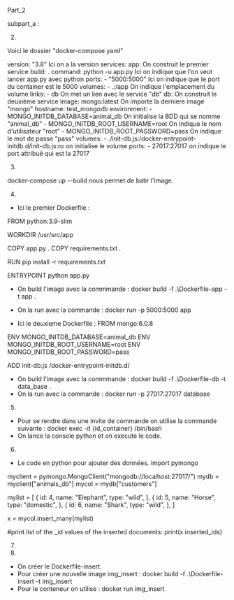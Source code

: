 Part_2

subpart_a :

2. 
Voici le dossier "docker-compose.yaml"

version: "3.8"      Ici on a la version 
services:
  app:      On construit le premier service
    build: .
    command: python -u app.py       Ici on indique que l'on veut lancer app.py avec python 
    ports:
      - "5000:5000"     Ici on indique que le port du container est le 5000
    volumes:
      - .:/app      On indique l'emplacement du volume
    links:
      - db    On met un lien avec le service "db"
  db:       On construit le deuxième service 
    image: mongo:latest     On importe la derniere image "mongo"
    hostname: test_mongodb
    environment:
      - MONGO_INITDB_DATABASE=animal_db     On initialise la BDD qui se nomme "animal_db"
      - MONGO_INITDB_ROOT_USERNAME=root     On indique le nom d'utilisateur "root"
      - MONGO_INITDB_ROOT_PASSWORD=pass     On indique le mot de passe "pass" 
    volumes:
      - ./init-db.js:/docker-entrypoint-initdb.d/init-db.js:ro      on initialise le volume 
    ports:
      - 27017:27017     on indique le port attribué qui est la 27017

3. 
docker-compose up --build nous permet de batir l'image.

4.  
- Ici le premier Dockerfile :

FROM python:3.9-slim

WORKDIR /usr/src/app

COPY app.py .
COPY requirements.txt .

RUN pip install -r requirements.txt

ENTRYPOINT python app.py

- On build l'image avec la commmande : docker build  -f .\Dockerfile-app -t app .
- On la run avec la commande : docker run -p 5000:5000 app

- Ici le deuxieme Dockerfile : 
FROM mongo:6.0.8

ENV MONGO_INITDB_DATABASE=animal_db
ENV MONGO_INITDB_ROOT_USERNAME=root
ENV MONGO_INITDB_ROOT_PASSWORD=pass

ADD init-db.js /docker-entrypoint-initdb.d/ 

- On build l'image avec la commmande : docker build -f .\Dockerfile-db -t data_base .
- On la run avec la commande : docker run -p 27017:27017 database

5. 
- Pour se rendre dans une invite de commande on utilise la commande suivante : docker exec -it {id_container} /bin/bash
- On lance la console python et on execute le code. 

6. 

- Le code en python pour ajouter des données. 
import pymongo

myclient = pymongo.MongoClient("mongodb://localhost:27017/")
mydb = myclient["animals_db"]
mycol = mydb["customers"]

mylist = [
  {
    id: 4,
    name: "Elephant",
    type: "wild",
  },
  {
    id: 5,
    name: "Horse",
    type: "domestic",
  },
  {
    id: 6,
    name: "Shark",
    type: "wild",
  },
]

x = mycol.insert_many(mylist)

#print list of the _id values of the inserted documents:
print(x.inserted_ids)

7. 


8. 
- On créer le Dockerfile-insert.
- Pour créer une nouvelle image img_insert : docker build -f .\Dockerfile-insert -t img_insert 
- Pour le conteneur on utilise : docker run img_insert 